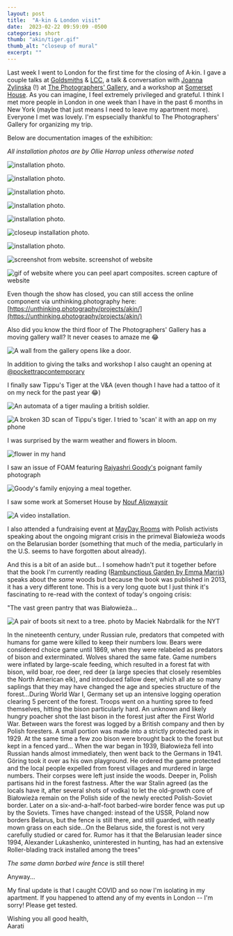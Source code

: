 ```yaml
---
layout: post
title:  "A·kin & London visit"
date:  2023-02-22 09:59:09 -0500
categories: short
thumb: "akin/tiger.gif"
thumb_alt: "closeup of mural"
excerpt: ""
---
```


Last week I went to London for the first time for the closing of A·kin. I gave a couple talks at [Goldsmiths](https://www.instagram.com/digital_arts_computing/) & [LCC](https://www.arts.ac.uk/colleges/london-college-of-communication), a talk & conversation with [Joanna Zylinska](http://www.joannazylinska.net/) (!) at [The Photographers' Gallery](https://thephotographersgallery.org.uk/whats-on/akin-aarati-akkapeddi), and a workshop at [Somerset House](https://www.somersethouse.org.uk/whats-on/click-and-collect-show-me-your-dataset). As you can imagine, I feel extremely privileged and grateful. I think I met more people in London in one week than I have in the past 6 months in New York (maybe that just means I need to leave my apartment more). Everyone I met was lovely. I'm espsecially thankful to The Photographers' Gallery for organizing my trip.

Below are documentation images of the exhibition:

_All installation photos are by Ollie Harrop unless otherwise noted_

![installation photo.](/fieldnotes/assets/images/akin/2.jpeg)

![installation photo.](/fieldnotes/assets/images/akin/4.jpeg)

![installation photo.](/fieldnotes/assets/images/akin/6.jpeg)

![installation photo.](/fieldnotes/assets/images/akin/1.jpeg)

![installation photo.](/fieldnotes/assets/images/akin/8.jpeg)

![closeup installation photo.](/fieldnotes/assets/images/akin/12.jpeg)

![installation photo.](/fieldnotes/assets/images/akin/10.jpeg)

![screenshot from website.](/fieldnotes/assets/images/akin/web.png)
<span>screenshot of website</span>

![gif of website where you can peel apart composites.](/fieldnotes/assets/images/akin/peel.gif)
<span>screen capture of website</span>

Even though the show has closed, you can still access the online component via unthinking.photography here: [https://unthinking.photography/projects/akin/](https://unthinking.photography/projects/akin/)

Also did you know the third floor of The Photographers' Gallery has a moving gallery wall? It never ceases to amaze me 😂

![A wall from the gallery opens like a door.](/fieldnotes/assets/images/akin/wall.gif)

In addition to giving the talks and workshop I also caught an opening at [@pockettrapcontemporary](https://www.instagram.com/pockettrapcontemporary/)

I finally saw Tippu's Tiger at the V&A (even though I have had a tattoo of it on my neck for the past year 😂)

![An automata of a tiger mauling a british soldier.](/fieldnotes/assets/images/akin/tiger.png)

![A broken 3D scan of Tippu's tiger.](/fieldnotes/assets/images/akin/tiger.gif)
<span>I tried to 'scan' it with an app on my phone</span>

I was surprised by the warm weather and flowers in bloom.

![flower in my hand](/fieldnotes/assets/images/akin/flower.png)

I saw an issue of FOAM featuring [Rajyashri Goody's](http://www.rajyashrigoody.com/) poignant family photograph 

![Goody's family enjoying a meal together.](/fieldnotes/assets/images/akin/raj.png)

I saw some work at Somerset House by [Nouf Aljowaysir](http://www.noufaljowaysir.com/)

![A video installation.](/fieldnotes/assets/images/akin/nouf.png)

I also attended a fundraising event at [MayDay Rooms](https://maydayrooms.org/event/fundraiser-for-no-border-activists-in-the-polish-belarusian-woods/) with Polish activists speaking about the ongoing migrant crisis in the primeval Białowieża woods on the Belarusian border (something that much of the media, particularly in the U.S. seems to have forgotten about already). 

And this is a bit of an aside but...
I somehow hadn't put it together before that the book I'm currently reading ([Rambunctious Garden by Emma Marris](https://www.bloomsbury.com/us/rambunctious-garden-9781608194544/)) speaks about the _same_ woods but because the book was published in 2013, it has a very different tone. This is a very long quote but I just think it's fascinating to re-read with the context of today's ongoing crisis:

"The vast green pantry that was Białowieża...

![A pair of boots sit next to a tree.](/fieldnotes/assets/images/akin/maciek_Nabrdalik.jpeg)
<span>photo by Maciek Nabrdalik for the NYT</span>

In the nineteenth century, under Russian rule, predators that competed with humans for game were killed to keep their numbers low. Bears were considered choice game until 1869, when they were relabeled as predators of bison and exterminated. Wolves shared the same fate. Game numbers were inflated by large-scale feeding, which resulted in a forest fat with bison, wild boar, roe deer, red deer (a large species that closely resembles the North American elk), and introduced fallow deer, which all ate so many saplings that they may have changed the age and species structure of the forest...During World War I, Germany set up an intensive logging operation clearing 5 percent of the forest. Troops went on a hunting spree to feed themselves, hitting the bison particularly hard. An unknown and likely hungry poacher shot the last bison in the forest just after the First World War. Between wars the forest was logged by a British company and then by Polish foresters. A small portion was made into a strictly protected park in 1929. At the same time a few zoo bison were brought back to the forest but kept in a fenced yard... When the war began in 1939, Białowieża fell into Russian hands almost immediately, then went back to the Germans in 1941. Göring took it over as his own playground. He ordered the game protected and the local people expelled from forest villages and murdered in large numbers. Their corpses were left just inside the woods. Deeper in, Polish partisans hid in the forest fastness. After the war Stalin agreed (as the locals have it, after several shots of vodka) to let the old-growth core of Białowieża remain on the Polish side of the newly erected Polish-Soviet border. Later on a six-and-a-half-foot barbed-wire border fence was put up by the Soviets. Times have changed: instead of the USSR, Poland now borders Belarus, but the fence is still there, and still guarded, with neatly mown grass on each side...On the Belarus side, the forest is not very carefully studied or cared for. Rumor has it that the Belarusian leader since 1994, Alexander Lukashenko, uninterested in hunting, has had an extensive Roller-blading track installed among the trees"

_The same damn barbed wire fence_ is still there!

Anyway...

My final update is that I caught COVID and so now I'm isolating in my apartment. If you happened to attend any of my events in London -- I'm sorry! Please get tested.

Wishing you all good health,<br>
Aarati